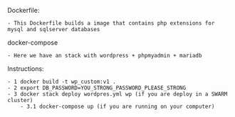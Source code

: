 Dockerfile:

    - This Dockerfile builds a image that contains php extensions for mysql and sqlserver databases

docker-compose

    - Here we have an stack with wordpress + phpmyadmin + mariadb

Instructions:

    - 1 docker build -t wp_custom:v1 .
    - 2 export DB_PASSWORD=YOU_STRONG_PASSWORD_PLEASE_STRONG
    - 3 docker stack deploy wordpres.yml wp (if you are deploy in a SWARM cluster)
        - 3.1 docker-compose up (if you are running on your computer)


